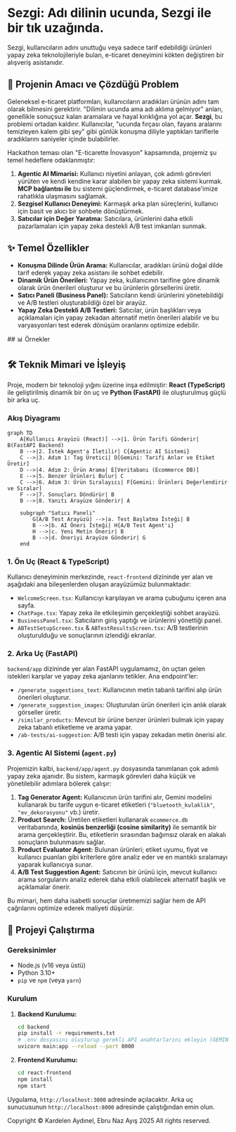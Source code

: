 # Sezgi: Adı dilinin ucunda, Sezgi ile bir tık uzağında.

Sezgi, kullanıcıların adını unuttuğu veya sadece tarif edebildiği ürünleri yapay zeka teknolojileriyle bulan, e-ticaret deneyimini kökten değiştiren bir alışveriş asistanıdır. 

## 🚀 Projenin Amacı ve Çözdüğü Problem

Geleneksel e-ticaret platformları, kullanıcıların aradıkları ürünün adını tam olarak bilmesini gerektirir. "Dilimin ucunda ama adı aklıma gelmiyor" anları, genellikle sonuçsuz kalan aramalara ve hayal kırıklığına yol açar. **Sezgi**, bu problemi ortadan kaldırır. Kullanıcılar, "ucunda fırçası olan, fayans aralarını temizleyen kalem gibi şey" gibi günlük konuşma diliyle yaptıkları tariflerle aradıklarını saniyeler içinde bulabilirler.

Hackathon teması olan "E-ticarette İnovasyon" kapsamında, projemiz şu temel hedeflere odaklanmıştır:
1.  **Agentic AI Mimarisi:** Kullanıcı niyetini anlayan, çok adımlı görevleri yürüten ve kendi kendine karar alabilen bir yapay zeka sistemi kurmak. **MCP bağlantısı ile** bu sistemi güçlendirmek, e-ticaret database'imize rahatlıkla ulaşmasını sağlamak.
2.  **Sezgisel Kullanıcı Deneyimi:** Karmaşık arka plan süreçlerini, kullanıcı için basit ve akıcı bir sohbete dönüştürmek.
3.  **Satıcılar için Değer Yaratma:** Satıcılara, ürünlerini daha etkili pazarlamaları için yapay zeka destekli A/B test imkanları sunmak.

## ✨ Temel Özellikler

-   **Konuşma Dilinde Ürün Arama:** Kullanıcılar, aradıkları ürünü doğal dilde tarif ederek yapay zeka asistanı ile sohbet edebilir.
-   **Dinamik Ürün Önerileri:** Yapay zeka, kullanıcının tarifine göre dinamik olarak ürün önerileri oluşturur ve bu ürünlerin görsellerini üretir.
-   **Satıcı Paneli (Business Panel):** Satıcıların kendi ürünlerini yönetebildiği ve A/B testleri oluşturabildiği özel bir arayüz.
-   **Yapay Zeka Destekli A/B Testleri:** Satıcılar, ürün başlıkları veya açıklamaları için yapay zekadan alternatif metin önerileri alabilir ve bu varyasyonları test ederek dönüşüm oranlarını optimize edebilir.


## 📊 Örnekler


## 🛠️ Teknik Mimari ve İşleyiş

Proje, modern bir teknoloji yığını üzerine inşa edilmiştir: **React (TypeScript)** ile geliştirilmiş dinamik bir ön uç ve **Python (FastAPI)** ile oluşturulmuş güçlü bir arka uç.

### Akış Diyagramı

```mermaid
graph TD
    A[Kullanıcı Arayüzü (React)] -->|1. Ürün Tarifi Gönderir| B(FastAPI Backend)
    B -->|2. İstek Agent'a İletilir| C{Agentic AI Sistemi}
    C -->|3. Adım 1: Tag Üretici| D[Gemini: Tarifi Anlar ve Etiket Üretir]
    D -->|4. Adım 2: Ürün Arama| E[Veritabanı (Ecommerce DB)]
    E -->|5. Benzer Ürünleri Bulur| C
    C -->|6. Adım 3: Ürün Sıralayıcı| F[Gemini: Ürünleri Değerlendirir ve Sıralar]
    F -->|7. Sonuçları Döndürür| B
    B -->|8. Yanıtı Arayüze Gönderir| A

    subgraph "Satıcı Paneli"
        G[A/B Test Arayüzü] -->|a. Test Başlatma İsteği| B
        B -->|b. AI Öneri İsteği| H{A/B Test Agent'ı}
        H -->|c. Yeni Metin Önerir| B
        B -->|d. Öneriyi Arayüze Gönderir| G
    end
```


### 1. **Ön Uç (React & TypeScript)**

Kullanıcı deneyiminin merkezinde, `react-frontend` dizininde yer alan ve aşağıdaki ana bileşenlerden oluşan arayüzümüz bulunmaktadır:
-   `WelcomeScreen.tsx`: Kullanıcıyı karşılayan ve arama çubuğunu içeren ana sayfa.
-   `ChatPage.tsx`: Yapay zeka ile etkileşimin gerçekleştiği sohbet arayüzü.
-   `BusinessPanel.tsx`: Satıcıların giriş yaptığı ve ürünlerini yönettiği panel.
-   `ABTestSetupScreen.tsx` & `ABTestResultsScreen.tsx`: A/B testlerinin oluşturulduğu ve sonuçlarının izlendiği ekranlar.

### 2. **Arka Uç (FastAPI)**

`backend/app` dizininde yer alan FastAPI uygulamamız, ön uçtan gelen istekleri karşılar ve yapay zeka ajanlarını tetikler. Ana endpoint'ler:
-   `/generate_suggestions_text`: Kullanıcının metin tabanlı tarifini alıp ürün önerileri oluşturur.
-   `/generate_suggestion_images`: Oluşturulan ürün önerileri için anlık olarak görseller üretir.
-   `/similar_products`: Mevcut bir ürüne benzer ürünleri bulmak için yapay zeka tabanlı etiketleme ve arama yapar.
-   `/ab-tests/ai-suggestion`: A/B testi için yapay zekadan metin önerisi alır.

### 3. **Agentic AI Sistemi (`agent.py`)**

Projemizin kalbi, `backend/app/agent.py` dosyasında tanımlanan çok adımlı yapay zeka ajanıdır. Bu sistem, karmaşık görevleri daha küçük ve yönetilebilir adımlara bölerek çalışır:

1.  **Tag Generator Agent:** Kullanıcının ürün tarifini alır, Gemini modelini kullanarak bu tarife uygun e-ticaret etiketleri (`"bluetooth_kulaklik"`, `"ev_dekorasyonu"` vb.) üretir.
2.  **Product Search:** Üretilen etiketleri kullanarak `ecommerce.db` veritabanında, **kosinüs benzerliği (cosine similarity)** ile semantik bir arama gerçekleştirir. Bu, etiketlerin sırasından bağımsız olarak en alakalı sonuçların bulunmasını sağlar.
3.  **Product Evaluator Agent:** Bulunan ürünleri; etiket uyumu, fiyat ve kullanıcı puanları gibi kriterlere göre analiz eder ve en mantıklı sıralamayı yaparak kullanıcıya sunar.
4.  **A/B Test Suggestion Agent:** Satıcının bir ürünü için, mevcut kullanıcı arama sorgularını analiz ederek daha etkili olabilecek alternatif başlık ve açıklamalar önerir.

Bu mimari, hem daha isabetli sonuçlar üretmemizi sağlar hem de API çağrılarını optimize ederek maliyeti düşürür.

## 🚀 Projeyi Çalıştırma

### Gereksinimler
-   Node.js (v16 veya üstü)
-   Python 3.10+
-   `pip` ve `npm` (veya `yarn`)

### Kurulum

1.  **Backend Kurulumu:**
    ```bash
    cd backend
    pip install -r requirements.txt
    # .env dosyasını oluşturup gerekli API anahtarlarını ekleyin (GEMINI_API_KEY, GCP_PROJECT_ID vb.)
    uvicorn main:app --reload --port 8000
    ```

2.  **Frontend Kurulumu:**
    ```bash
    cd react-frontend
    npm install
    npm start
    ```
Uygulama, `http://localhost:3000` adresinde açılacaktır. Arka uç sunucusunun `http://localhost:8000` adresinde çalıştığından emin olun.

Copyright © Kardelen Aydınel, Ebru Naz Ayış 2025
All rights reserved.

